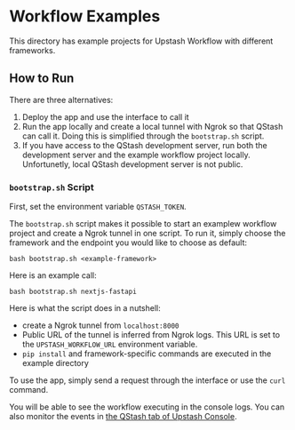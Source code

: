 # Workflow Examples

This directory has example projects for Upstash Workflow with different frameworks.

## How to Run

There are three alternatives:

1. Deploy the app and use the interface to call it
2. Run the app locally and create a local tunnel with Ngrok so that QStash can call it. Doing this is simplified through the `bootstrap.sh` script.
3. If you have access to the QStash development server, run both the development server and the example workflow project locally. Unfortunetly, local QStash development server is not public.

### `bootstrap.sh` Script

First, set the environment variable `QSTASH_TOKEN`.

The `bootstrap.sh` script makes it possible to start an examplew workflow project and create a Ngrok tunnel in one script. To run it, simply choose the framework and the endpoint you would like to choose as default:

```
bash bootstrap.sh <example-framework>
```

Here is an example call:

```
bash bootstrap.sh nextjs-fastapi
```

Here is what the script does in a nutshell:

- create a Ngrok tunnel from `localhost:8000`
- Public URL of the tunnel is inferred from Ngrok logs. This URL is set to the `UPSTASH_WORKFLOW_URL` environment variable.
- `pip install` and framework-specific commands are executed in the example directory

To use the app, simply send a request through the interface or use the `curl` command.

You will be able to see the workflow executing in the console logs. You can also monitor the events in [the QStash tab of Upstash Console](https://console.upstash.com/qstash?tab=workflow).
